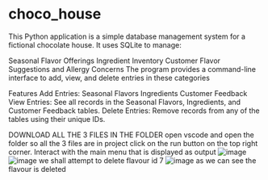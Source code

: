 # choco_house
This Python application is a simple database management system for a fictional chocolate house. It uses SQLite to manage:

Seasonal Flavor Offerings
Ingredient Inventory
Customer Flavor Suggestions and Allergy Concerns
The program provides a command-line interface to add, view, and delete entries in these categories

Features
Add Entries:
  Seasonal Flavors
  Ingredients
  Customer Feedback
View Entries:
  See all records in the Seasonal Flavors, Ingredients, and Customer Feedback tables.
Delete Entries:
  Remove records from any of the tables using their unique IDs.

DOWNLOAD ALL THE 3 FILES IN THE FOLDER
open vscode and open the folder so all the 3 files are in project
click on the run button on the top right corner.
Interact with the main menu that is displayed as output
![image](https://github.com/user-attachments/assets/76a66875-8e60-4419-b0b4-c1d47cc872f6)
![image](https://github.com/user-attachments/assets/3d68b73c-0d4b-47cc-8167-1f71eb3a3887)
we shall attempt to delete flavour id 7 
![image](https://github.com/user-attachments/assets/cc676de1-79cf-4a57-a8f0-3f7f0ebcac8b)
as we can see the flavour is deleted
